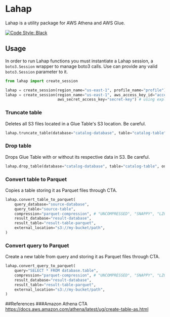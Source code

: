 # Lahap
Lahap is a utility package for AWS Athena and AWS Glue.

<a href="https://github.com/psf/black"><img alt="Code Style: Black" src="https://img.shields.io/badge/code%20style-black-000000.svg"></a>

## Usage
In order to run Lahap functions you must instantiate a Lahap session, a `boto3.Session` wrapper to manage boto3 calls. Use can provide any valid `boto3.Session` parameter to it.
```python
from lahap import create_session

lahap = create_session(region_name="us-east-1", profile_name="profile") # using profile
lahap = create_session(region_name="us-east-1", aws_access_key_id="access-key", 
                       aws_secret_access_key="secret-key") # using explicit key credentials
```

### Truncate table
Deletes all S3 files located in a Glue Table's S3 location. Be careful.
```python
lahap.truncate_table(database="catalog-database", table="catalog-table")
```

### Drop table
Drops Glue Table with or without its respective data in S3. Be careful.
```python
lahap.drop_table(database="catalog-database", table="catalog-table", only_schema=False)
```

### Convert table to Parquet
Copies a table storing it as Parquet files through CTA.
```python
lahap.convert_table_to_parquet(
    query_database="source-database",
    query_table="source-table",
    compression="parquet-compression", # "UNCOMPRESSED", "SNAPPY", "LZO", "GZIP"
    result_database="result-database",
    result_table="result-table-parquet",
    external_location="s3://my-bucket/path",
)
```

### Convert query to Parquet
Create a new table from query and storing it as Parquet files through CTA.
```python
lahap.convert_query_to_parquet(
    query="SELECT * FROM database.table",
    compression="parquet-compression", # "UNCOMPRESSED", "SNAPPY", "LZO", "GZIP"
    result_database="result-database",
    result_table="result-table-parquet",
    external_location="s3://my-bucket/path",
)
```

##References
###Amazon Athena CTA
https://docs.aws.amazon.com/athena/latest/ug/create-table-as.html